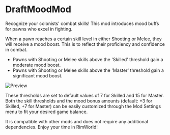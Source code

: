 # DraftMoodMod

Recognize your colonists' combat skills! This mod introduces mood buffs for pawns who excel in fighting.

When a pawn reaches a certain skill level in either Shooting or Melee, they will receive a mood boost. This is to reflect their proficiency and confidence in combat.

- Pawns with Shooting or Melee skills above the 'Skilled' threshold gain a moderate mood boost.
- Pawns with Shooting or Melee skills above the 'Master' threshold gain a significant mood boost.

![Preview](https://github.com/user-attachments/assets/d373259c-9682-4241-9b22-23c21c49e900)

These thresholds are set to default values of 7 for Skilled and 15 for Master. Both the skill thresholds and the mood bonus amounts (default: +3 for Skilled, +7 for Master) can be easily customized through the Mod Settings menu to fit your desired game balance.

It is compatible with other mods and does not require any additional dependencies. Enjoy your time in RimWorld!
